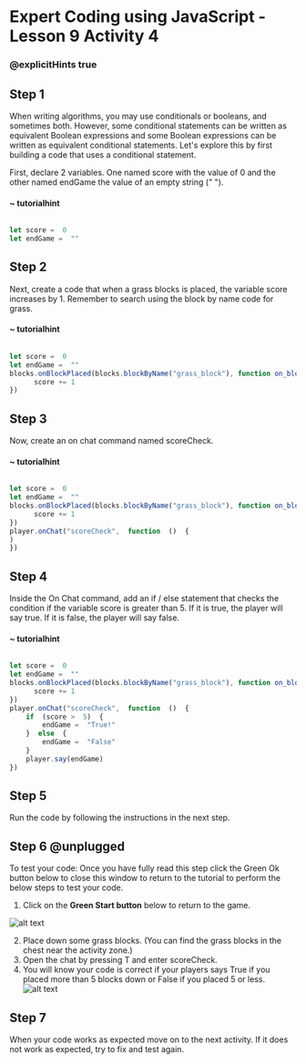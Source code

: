 # Expert Coding using JavaScript - Lesson 9 Activity 4
### @explicitHints true

## Step 1

When writing algorithms, you may use conditionals or booleans, and sometimes both.  However, some conditional statements can be written as equivalent Boolean expressions and some Boolean expressions can be written as equivalent conditional statements.
Let's explore this by first building a code that uses a conditional statement. 

First, declare 2 variables. One named score with the value of 0 and the other named endGame the value of an empty string (" ").  

#### ~ tutorialhint
```javascript

let score =  0
let endGame =  ""

```

## Step 2

Next, create a code that when a grass blocks is placed, the variable score increases by 1. Remember to search using the block by name code for grass. 

#### ~ tutorialhint
```javascript

let score =  0
let endGame =  ""
blocks.onBlockPlaced(blocks.blockByName("grass_block"), function on_block_placed() {
      score += 1
})

```

## Step 3

Now, create an on chat command named scoreCheck.  

#### ~ tutorialhint
```javascript

let score =  0
let endGame =  ""
blocks.onBlockPlaced(blocks.blockByName("grass_block"), function on_block_placed() {
      score += 1
})
player.onChat("scoreCheck",  function  ()  {
)
})

```

## Step 4

Inside the On Chat command, add an if / else statement that checks the condition if the variable score is greater than 5. If it is true, the player will say true.  If it is false, the player will say false. 


#### ~ tutorialhint
```javascript

let score =  0
let endGame =  ""
blocks.onBlockPlaced(blocks.blockByName("grass_block"), function on_block_placed() {
      score += 1
})
player.onChat("scoreCheck",  function  ()  {
	if  (score >  5)  {
		endGame =  "True!"
	}  else  {
		endGame =  "False"
	}
	player.say(endGame)
})

```

## Step 5

Run the code by following the instructions in the next step.


## Step 6 @unplugged
To test your code:
Once you have fully read this step click the Green Ok button below to close this window to return to the tutorial to perform the below steps to test your code.

1. Click on the **Green Start button** below to return to the game.

  

![alt text](https://expertjs.codingcredentials.com/Lesson1/1.1/1.JPG?raw=true  "Start")

2. Place down some grass blocks. (You can find the grass blocks in the chest near the activity zone.)
3. Open the chat by pressing T and enter scoreCheck.  
4. You will know your code is correct if your players says True if you placed more than 5 blocks down or False if you placed 5 or less. 
![alt text](https://expertjs.codingcredentials.com/Lesson9/9.2/9.2.png?raw=true  "code")

## Step 7
When your code works as expected move on to the next activity.
If it does not work as expected, try to fix and test again.